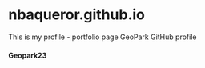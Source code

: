 # nbaqueror.github.io
This is my profile - portfolio page 
GeoPark GitHub profile   
#### Geopark23
